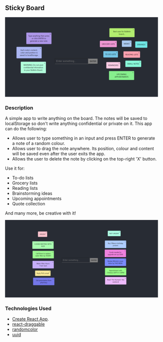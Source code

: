 ## Sticky Board

<img src = "./src/image.PNG">

### Description

A simple app to write anything on the board. The notes will be saved to localStorage so don't write anything confidential or private on it. This app can do the following:

- Allows user to type something in an input and press ENTER to generate a note of a random colour.
- Allows user to drag the note anywhere. Its position, colour and content will be saved even after the user exits the app.
- Allows the user to delete the note by clicking on the top-right 'X' button.

Use it for:

- To-do lists
- Grocery lists
- Reading lists
- Brainstorming ideas
- Upcoming appointments
- Quote collection

And many more, be creative with it!

<img src = "./src/image1.PNG">

### Technologies Used

- [Create React App](https://github.com/facebook/create-react-app).
- [react-draggable](https://github.com/STRML/react-draggable/)
- [randomcolor](https://www.npmjs.com/package/randomcolor)
- [uuid](https://www.npmjs.com/package/uuid)
